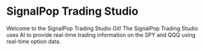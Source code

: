 # SignalPop Trading Studio
Welcome to the SignalPop Trading Studio Git! The SignalPop Trading Studio uses AI to provide real-time trading information on the SPY and QQQ using real-time option data.
